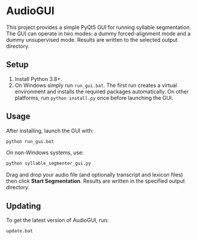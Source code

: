 # AudioGUI

This project provides a simple PyQt5 GUI for running syllable segmentation. The GUI can operate in two modes: a dummy forced-alignment mode and a dummy unsupervised mode. Results are written to the selected output directory.

## Setup

1. Install Python 3.8+.
2. On Windows simply run `run_gui.bat`. The first run creates a virtual environment and installs the required packages automatically.
   On other platforms, run `python install.py` once before launching the GUI.

## Usage

After installing, launch the GUI with:

```bash
python run_gui.bat
```

On non-Windows systems, use:

```bash
python syllable_segmenter_gui.py
```

Drag and drop your audio file (and optionally transcript and lexicon files) then click **Start Segmentation**. Results are written in the specified output directory.

## Updating

To get the latest version of AudioGUI, run:

```bash
update.bat
```


